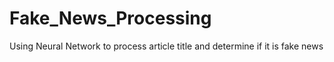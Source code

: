 # Fake_News_Processing
Using Neural Network to process article title and determine if it is fake news
